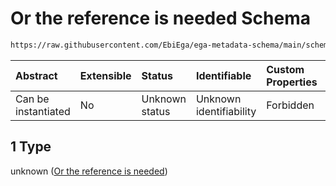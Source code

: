 # Or the reference is needed Schema

```txt
https://raw.githubusercontent.com/EbiEga/ega-metadata-schema/main/schemas/EGA.common-definitions.json#/definitions/objectExternalAccession/anyOf/1
```



| Abstract            | Extensible | Status         | Identifiable            | Custom Properties | Additional Properties | Access Restrictions | Defined In                                                                                           |
| :------------------ | :--------- | :------------- | :---------------------- | :---------------- | :-------------------- | :------------------ | :--------------------------------------------------------------------------------------------------- |
| Can be instantiated | No         | Unknown status | Unknown identifiability | Forbidden         | Allowed               | none                | [EGA.common-definitions.json\*](../../../schemas/EGA.common-definitions.json "open original schema") |

## 1 Type

unknown ([Or the reference is needed](ega-4-definitions-object-external-accession-anyof-or-the-reference-is-needed.md))
